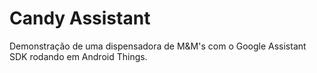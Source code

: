 # Candy Assistant

Demonstração de uma dispensadora de M&M's com o Google Assistant SDK rodando em Android Things.

